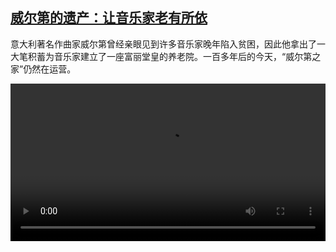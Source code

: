 <!--1696605423000-->
[威尔第的遗产：让音乐家老有所依](https://www.dw.com/zh/%E5%A8%81%E5%B0%94%E7%AC%AC%E7%9A%84%E9%81%97%E4%BA%A7%EF%BC%9A%E8%AE%A9%E9%9F%B3%E4%B9%90%E5%AE%B6%E8%80%81%E6%9C%89%E6%89%80%E4%BE%9D/a-67022173)
------

<p>意大利著名作曲家威尔第曾经亲眼见到许多音乐家晚年陷入贫困，因此他拿出了一大笔积蓄为音乐家建立了一座富丽堂皇的养老院。一百多年后的今天，“威尔第之家”仍然在运营。</small></p><video src="https://tvdownloaddw-a.akamaihd.net/dwtv_video/flv/vdt_zh/2023/bchi231006_001_casaverdiwide_01r_AVC_1280x720.mp4" controls style="width:100%"></video>
